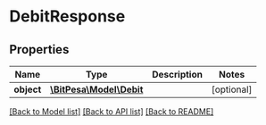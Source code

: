 # DebitResponse

## Properties
Name | Type | Description | Notes
------------ | ------------- | ------------- | -------------
**object** | [**\BitPesa\Model\Debit**](Debit.md) |  | [optional] 

[[Back to Model list]](../README.md#documentation-for-models) [[Back to API list]](../README.md#documentation-for-api-endpoints) [[Back to README]](../README.md)


